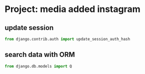 # Project: media added instagram

## update session

```python
from django.contrib.auth import update_session_auth_hash
```

## search data with ORM

```python
from django.db.models import Q
```
